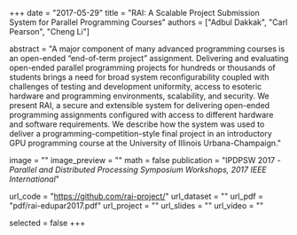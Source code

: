 +++
date = "2017-05-29"
title = "RAI: A Scalable Project Submission System for Parallel Programming Courses"
authors = ["Adbul Dakkak", "Carl Pearson", "Cheng Li"]

abstract = "A major component of many advanced programming courses is an open-ended “end-of-term project” assignment. Delivering and evaluating open-ended parallel programming projects for hundreds or thousands of students brings a need for broad system reconfigurability coupled with challenges of testing and development uniformity, access to esoteric hardware and programming environments, scalability, and security. We present RAI, a secure and extensible system for delivering open-ended programming assignments configured with access to different hardware and software requirements. We describe how the system was used to deliver a programming-competition-style final project in an introductory GPU programming course at the University of Illinois Urbana-Champaign."

image = ""
image_preview = ""
math = false
publication = "IPDPSW 2017 - *Parallel and Distributed Processing Symposium Workshops, 2017 IEEE International*"

url_code = "https://github.com/rai-project/"
url_dataset = ""
url_pdf = "pdf/rai-edupar2017.pdf"
url_project = ""
url_slides = ""
url_video = ""

selected = false
+++